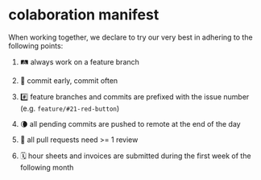 # colaboration manifest

When working together, we declare to try our very best in adhering to the following points:

1. 🛤 always work on a feature branch

2. 🏇 commit early, commit often

3. #️⃣ feature branches and commits are prefixed with the issue number (e.g. `feature/#21-red-button`)

4. 🌘 all pending commits are pushed to remote at the end of the day

5. 👀 all pull requests need >= 1 review

6. 🗓 hour sheets and invoices are submitted during the first week of the following month
